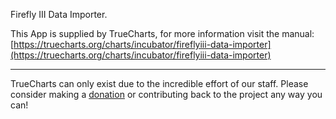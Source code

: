 Firefly III Data Importer.

This App is supplied by TrueCharts, for more information visit the manual: [https://truecharts.org/charts/incubator/fireflyiii-data-importer](https://truecharts.org/charts/incubator/fireflyiii-data-importer)

---

TrueCharts can only exist due to the incredible effort of our staff.
Please consider making a [donation](https://truecharts.org/about/sponsor) or contributing back to the project any way you can!
